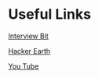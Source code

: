 # Useful Links
[Interview Bit](https://www.interviewbit.com/courses/programming/time-complexity)

[Hacker Earth](https://www.hackerearth.com/practice/basic-programming/complexity-analysis/time-and-space-complexity/tutorial/)

[You Tube](https://www.youtube.com/watch?v=zUUkiEllHG0&list=PLDV1Zeh2NRsB6SWUrDFW2RmDotAfPbeHu&index=3)